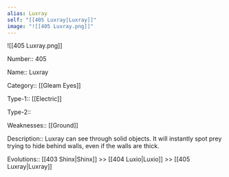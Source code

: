```yaml
---
alias: Luxray
self: "[[405 Luxray|Luxray]]"
image: "![[405 Luxray.png]]"
---
```


![[405 Luxray.png]]

Number:: 405

Name:: Luxray

Category:: [[Gleam Eyes]]

Type-1:: [[Electric]]

Type-2:: 

Weaknesses:: [[Ground]] 

Description:: Luxray can see through solid objects. It will instantly spot prey trying to hide behind walls, even if the walls are thick.

Evolutions:: [[403 Shinx|Shinx]] >> [[404 Luxio|Luxio]] >> [[405 Luxray|Luxray]]
